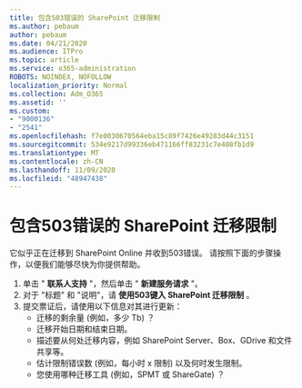 ```yaml
---
title: 包含503错误的 SharePoint 迁移限制
ms.author: pebaum
author: pebaum
ms.date: 04/21/2020
ms.audience: ITPro
ms.topic: article
ms.service: o365-administration
ROBOTS: NOINDEX, NOFOLLOW
localization_priority: Normal
ms.collection: Adm_O365
ms.assetid: ''
ms.custom:
- "9000136"
- "2541"
ms.openlocfilehash: f7e0030670564eba15c89f7426e49283d44c3151
ms.sourcegitcommit: 534e9217d99336eb471166ff83231c7e408fb1d9
ms.translationtype: MT
ms.contentlocale: zh-CN
ms.lasthandoff: 11/09/2020
ms.locfileid: "48947438"
---
```

# <a name="sharepoint-migration-throttling-with-503-errors"></a>包含503错误的 SharePoint 迁移限制

它似乎正在迁移到 SharePoint Online 并收到503错误。 请按照下面的步骤操作，以便我们能够尽快为你提供帮助。

1. 单击 " **联系人支持** "，然后单击 " **新建服务请求** "。
2. 对于 "标题" 和 "说明"，请 **使用503键入 SharePoint 迁移限制** 。
3. 提交票证后，请使用以下信息对其进行更新：
    - 迁移的剩余量 (例如，多少 Tb) ？
    - 迁移开始日期和结束日期。
    - 描述要从何处迁移内容，例如 SharePoint Server、Box、GDrive 和文件共享等。
    - 估计限制错误数 (例如，每小时 x 限制) 以及何时发生限制。
    - 您使用哪种迁移工具 (例如，SPMT 或 ShareGate) ？
